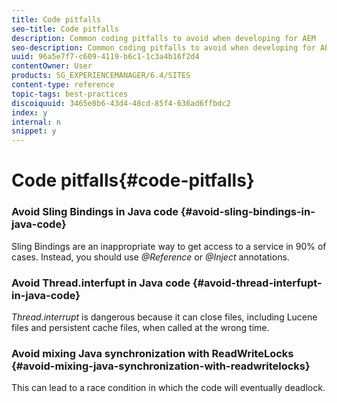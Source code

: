 ```yaml
---
title: Code pitfalls
seo-title: Code pitfalls
description: Common coding pitfalls to avoid when developing for AEM
seo-description: Common coding pitfalls to avoid when developing for AEM
uuid: 96a5e7f7-c609-4119-b6c1-1c3a4b16f2d4
contentOwner: User
products: SG_EXPERIENCEMANAGER/6.4/SITES
content-type: reference
topic-tags: best-practices
discoiquuid: 3465e8b6-43d4-48cd-85f4-636ad6ffbdc2
index: y
internal: n
snippet: y
---
```


# Code pitfalls{#code-pitfalls}

### Avoid Sling Bindings in Java code {#avoid-sling-bindings-in-java-code}

Sling Bindings are an inappropriate way to get access to a service in 90% of cases. Instead, you should use *@Reference* or *@Inject* annotations.

### Avoid Thread.interfupt in Java code {#avoid-thread-interfupt-in-java-code}

*Thread.interrupt* is dangerous because it can close files, including Lucene files and persistent cache files, when called at the wrong time.

### Avoid mixing Java synchronization with ReadWriteLocks {#avoid-mixing-java-synchronization-with-readwritelocks}

This can lead to a race condition in which the code will eventually deadlock. 
